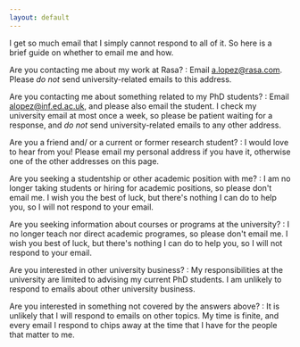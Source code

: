 ```yaml
---
layout: default
---
```

I get so much email that I simply cannot respond to all of it. So here
is a brief guide on whether to email me and how. 

Are you contacting me about my work at Rasa? 
: Email <a.lopez@rasa.com>. Please
  _do not_ send university-related emails to this address.

Are you contacting me about something related to my PhD students? 
: Email <alopez@inf.ed.ac.uk>, and please also email the student. 
  I check my university email at most once a week, so please be 
  patient waiting for a response, and _do not_ send university-related 
  emails to any other address.

Are you a friend and/ or a current or former research student?
:  I would love to hear from you! Please email my personal
  address if you have it, otherwise one of the other addresses
  on this page.

Are you seeking a studentship or other academic position with me?
: I am no longer taking students or hiring
  for academic positions, so please don't email me. I wish
  you the best of luck, but there's nothing I can do to help you,
  so I will not respond to your email.

Are you seeking information about courses or programs at the university?
: I no longer teach nor direct academic 
  programes, so please don't email me. I wish you best of
  luck, but there's nothing I can do to help you, so I will
  not respond to your email.

Are you interested in other university business? 
: My responsibilities at the university are limited to advising my 
  current PhD students. I am unlikely to respond to emails about other 
  university business.

Are you interested in something not covered by the answers above? 
: It is unlikely
  that I will respond to emails on other topics. My time is finite, and every email I 
  respond to chips away at the time that I have for the people 
  that matter to me.
